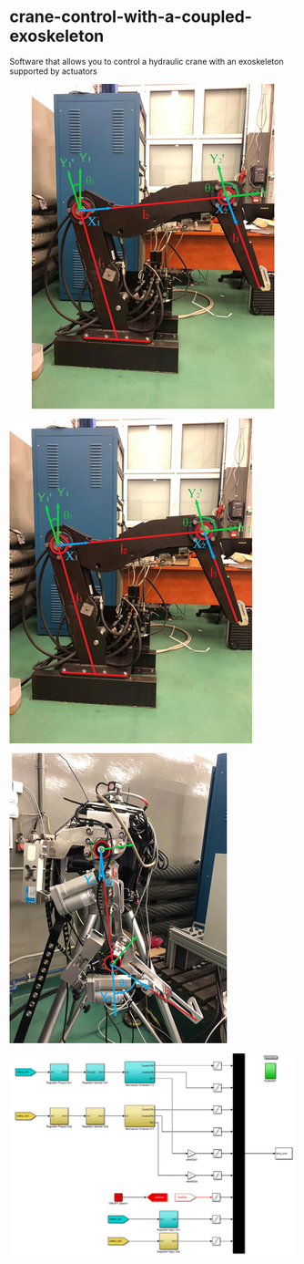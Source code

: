 # crane-control-with-a-coupled-exoskeleton
Software that allows you to control a hydraulic crane with an exoskeleton supported by actuators
<p align="center">
<img src="https://github.com/KonradSosna/crane-control-with-a-coupled-exoskeleton/blob/main/img/crane.png">
</p>

![](https://github.com/KonradSosna/crane-control-with-a-coupled-exoskeleton/blob/main/img/crane.png)

![](https://github.com/KonradSosna/crane-control-with-a-coupled-exoskeleton/blob/main/img/exo.png)

![](https://github.com/KonradSosna/crane-control-with-a-coupled-exoskeleton/blob/main/img/diagram.png)
